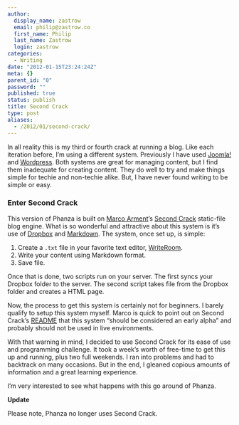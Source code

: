 ```yaml
---
author:
  display_name: zastrow
  email: philip@zastrow.co
  first_name: Philip
  last_name: Zastrow
  login: zastrow
categories:
  - Writing
date: "2012-01-15T23:24:24Z"
meta: {}
parent_id: "0"
password: ""
published: true
status: publish
title: Second Crack
type: post
aliases:
  - /2012/01/second-crack/
---
```

<p>In all reality this is my third or fourth crack at running a blog. Like each iteration before, I’m using a different system. Previously I have used <a href="http://www.joomla.org">Joomla!</a> and <a href="http://www.wordpress.org">Wordpress</a>. Both systems are great for managing content, but I find them inadequate for creating content. They do well to try and make things simple for techie and non-techie alike. But, I have never found writing to be simple or easy.</p>
<h3 id="enter-second-crack">Enter Second Crack</h3>
<p>This version of Phanza is built on <a href="http://www.marco.org">Marco Arment</a>’s <a href="https://github.com/marcoarment/secondcrack">Second Crack</a> static-file blog engine. What is so wonderful and attractive about this system is it’s use of <a href="http://db.tt/UWXAuH0">Dropbox</a> and <a href="http://daringfireball.net/projects/markdown/">Markdown</a>. The system, once set up, is simple:</p>
<ol>
<li>Create a <code class="highlighter-rouge">.txt</code> file in your favorite text editor, <a href="http://www.hogbaysoftware.com/products/writeroom">WriteRoom</a>.</li>
<li>Write your content using Markdown format.</li>
<li>Save file.</li>
</ol>
<p>Once that is done, two scripts run on your server. The first syncs your Dropbox folder to the server. The second script takes file from the Dropbox folder and creates a HTML page.</p>
<p>Now, the process to get this system is certainly not for beginners. I barely qualify to setup this system myself. Marco is quick to point out on Second Crack’s <a href="https://github.com/marcoarment/secondcrack/blob/master/README.markdown">README</a> that this system “should be considered an early alpha” and probably should not be used in live environments.</p>
<p>With that warning in mind, I decided to use Second Crack for its ease of use and programming challenge. It took a week’s worth of free-time to get this up and running, plus two full weekends. I ran into problems and had to backtrack on many occasions. But in the end, I gleaned copious amounts of information and a great learning experience.</p>
<p>I’m very interested to see what happens with this go around of Phanza.</p>
<p><strong>Update</strong></p>
<p>Please note, Phanza no longer uses Second Crack.</p>
